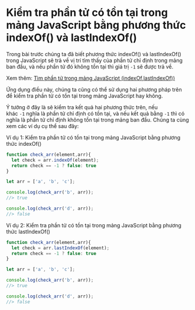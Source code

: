 # Kiểm tra phần tử có tồn tại trong mảng JavaScript bằng phương thức indexOf() và lastIndexOf()

Trong bài trước chúng ta đã biết phương thức indexOf() và lastIndexOf() trong JavaScript sẽ trả về vị trí tìm thấy của phần tử chỉ định trong mảng ban đầu, và nếu phần tử đó không tồn tại thì giá trị `-1` sẽ được trả về.

Xem thêm: [Tìm phần tử trong mảng JavaScript (indexOf,lastIndexOf))](https://laptrinhcanban.com/javascript/javascript-co-ban-den-nang-cao/mang-trong-javascript/tim-phan-tu-trong-mang-javascript)

Ứng dụng điều này, chúng ta cũng có thể sử dụng hai phương pháp trên để kiểm tra phần tử có tồn tại trong mảng JavaScript hay không.

Ý tưởng ở đây là sẽ kiểm tra kết quả hai phương thức trên, nếu khác `-1` nghĩa là phần tử chỉ định có tồn tại, và nếu kết quả bằng `-1` thì có nghĩa là phần tử chỉ định không tồn tại trong mảng ban đầu. Chúng ta cùng xem các ví dụ cụ thể sau đây:

Ví dụ 1: Kiểm tra phần tử có tồn tại trong mảng JavaScript bằng phương thức indexOf()

```jsx
function check_arr(element,arr){
  let check = arr.indexOf(element);
  return check == -1 ? false: true
}

let arr = ['a', 'b', 'c'];

console.log(check_arr('b', arr));
//> true

console.log(check_arr('d', arr));
//> false
```

Ví dụ 2: Kiểm tra phần tử có tồn tại trong mảng JavaScript bằng phương thức lastIndexOf()

```jsx
function check_arr(element,arr){
  let check = arr.lastIndexOf(element);
  return check == -1 ? false: true
}

let arr = ['a', 'b', 'c'];

console.log(check_arr('b', arr));
//> true

console.log(check_arr('d', arr));
//> false
```
